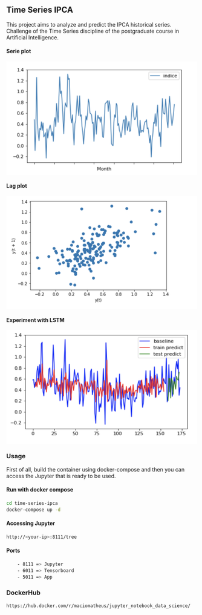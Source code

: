 ## Time Series IPCA

This project aims to analyze and predict the IPCA historical series. Challenge of the Time Series discipline of the postgraduate course in Artificial Intelligence.

#### Serie plot

<img align="center" alt="serie" src="https://raw.githubusercontent.com/macio-matheus/time-series-ipca/master/docs/serie_plot.png" data-canonical-src="https://raw.githubusercontent.com/macio-matheus/time-series-ipca/master/docs/serie_plot.png" width="600" height="300" />

#### Lag plot

<img align="center" alt="lag-plot" src="https://raw.githubusercontent.com/macio-matheus/time-series-ipca/master/docs/lag_plot.png" data-canonical-src="https://raw.githubusercontent.com/macio-matheus/time-series-ipca/master/docs/lag_plot.png" width="600" height="300" />

#### Experiment with LSTM

<img align="center" alt="lstm experiment plot" src="https://raw.githubusercontent.com/macio-matheus/time-series-ipca/master/docs/experiment_lstm.png" data-canonical-src="https://raw.githubusercontent.com/macio-matheus/time-series-ipca/master/docs/experiment_lstm.png" width="600" height="300" />

### Usage
First of all, build the container using docker-compose and then you can 
access the Jupyter that is ready to be used.

#### Run with docker compose
```sh
cd time-series-ipca
docker-compose up -d
```

#### Accessing Jupyter
```sh
http://<your-ip>:8111/tree
```

#### Ports
```sh
    - 8111 => Jupyter
    - 6011 => Tensorboard
    - 5011 => App
```

### DockerHub
```sh
https://hub.docker.com/r/maciomatheus/jupyter_notebook_data_science/
```
